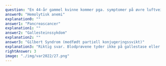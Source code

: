 ```yaml
---
question: "En 44-år gammel kvinne kommer pga. symptomer på øvre luftveisinfeksjon med feber 38,3, lett hoste og nesetetthet. Klinisk sannsynlig virusinfeksjon. Hun var i god allmenntilstand før infeksjonssykdommen. Ved undersøkelsen synes du at hun virker litt gul i huden, for øvrig normale funn. Du tar blodprøver som viser: Du kontakter pasienten ved prøvesvar og får informasjon om at hun er feberfri og i bedring. Hvilken tilstand er mest sannsynlig?"
answer0: "Hemolytisk anemi"
explanation0: ""
answer1: "Pancreascancer"
explanation1: ""
answer2: "Gallesteinssykdom"
explanation2: ""
answer3: "Gilbert Syndrom (medfødt partiell konjugeringssvikt)"
explanation3: "Riktig svar. Blodprøvene tyder ikke på gallestase eller hemolytisk anemi. Ca 5% har Gilberts Syndrom med lett forhøyet bilirubin som i tillegg kan øke ved stress og infeksjonssykdommer."
rightAnswer: 3
image: "./img/var2022/27.png"
---
```

